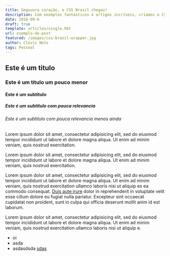 ```yaml
---
title: Seguuura coração, o CSS Brasil chegou!
description: Com exemplos fantásticos e artigos incríveis, criamos o CSS Brasil com a expectativa de compartilhar conhecimento e promover taletos.
date: 2016-09-6
draft: true
template: articles/single.hbt
url: exemplo-de-post
featured: /images/css-brasil-wrapper.jpg
author: Clóvis Neto
tags: Pessoal
---
```


<h2>Este é um titulo</h2>
<h3>Este é um titulo um pouco menor</h3>
<h4>Este é um subtitulo</h4>
<h5>Este é um subtitulo com pouca relevancia</h5>
<h6>Este é um subtitulo com pouca relevancia menos ainda</h6>

<p class="note">
	Lorem ipsum dolor sit amet, consectetur adipisicing elit, sed do eiusmod tempor incididunt ut labore et dolore magna aliqua. Ut enim ad minim veniam, quis nostrud exercitation.
</p>

<p class="dark-note">
	Lorem ipsum dolor sit amet, consectetur adipisicing elit, sed do eiusmod tempor incididunt ut labore et dolore magna aliqua. Ut enim ad minim veniam, quis nostrud exercitation.
</p>

Lorem ipsum <span class="text-note">dolor</span> sit amet, consectetur adipisicing elit, sed do eiusmod tempor incididunt ut labore et dolore magna aliqua. Ut enim ad minim veniam, quis nostrud exercitation ullamco laboris nisi ut aliquip ex ea commodo consequat. <a href="#">Duis aute irure</a> dolor in reprehenderit in voluptate velit esse cillum dolore eu fugiat nulla pariatur. Excepteur sint occaecat cupidatat non proident, sunt in culpa qui officia deserunt mollit anim id est laborum.

<p class="citation">Lorem ipsum dolor sit amet, consectetur adipisicing elit, sed do eiusmod tempor incididunt ut labore et dolore magna aliqua. Ut enim ad minim veniam, quis nostrud exercitation ullamco laboris nisi ut aliquip e.</p>


<ul>
	<li>oi</li>
	<li>asda</li>
	<li> asdasdsda <a href="#">sdas</a></li>
</ul>